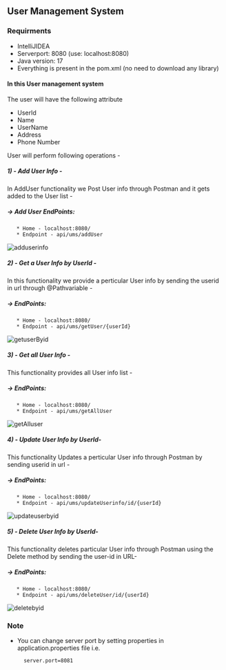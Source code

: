 ## User Management System
### Requirments
 * IntelliJIDEA
 * Serverport: 8080 (use: localhost:8080)
 * Java version: 17
 * Everything is present in the pom.xml (no need to download any library)
 
 
#### In this User management system
The user will have the following attribute
 * UserId
 * Name
 * UserName
 * Address
 * Phone Number
 
 User will perform following operations - 
 ##### 1) - Add User Info -
 In AddUser functionality we Post User info through Postman and it gets added to the User list - 
 ##### -> Add User EndPoints:
       * Home - localhost:8080/
       * Endpoint - api/ums/addUser
 
 ![adduserinfo](https://user-images.githubusercontent.com/117101699/217189870-139e0f2d-c3fb-413a-b5c3-abaeb1383b4e.png)
 
 ##### 2) - Get a User Info by UserId -
 In this functionality we provide a perticular User info by sending the userid in url through @Pathvariable - 
  ##### -> EndPoints:
       * Home - localhost:8080/
       * Endpoint - api/ums/getUser/{userId}
 
 
 ![getuserByid](https://user-images.githubusercontent.com/117101699/217192041-5424e45a-114e-4b97-a0eb-be7eaffb55d3.png)
 
 ##### 3) - Get all User Info -
 This functionality provides all User info list - 
 ##### -> EndPoints:
       * Home - localhost:8080/
       * Endpoint - api/ums/getAllUser
 
 
![getAlluser](https://user-images.githubusercontent.com/117101699/217192788-124cd954-8f96-4288-ac58-af8616d2bad0.png)
 
 ##### 4) - Update User Info by UserId-
 This functionality Updates a perticular User info through Postman by sending userid in url - 
 ##### -> EndPoints:
       * Home - localhost:8080/
       * Endpoint - api/ums/updateUserinfo/id/{userId}
 
 
 ![updateuserbyid](https://user-images.githubusercontent.com/117101699/217193874-cc9ae274-5cd8-4c8b-ae7d-3a11f59dab03.png)

 ##### 5) - Delete User Info by UserId-
 This functionality deletes particular User info through Postman using the Delete method by sending the user-id in URL-
 ##### -> EndPoints:
       * Home - localhost:8080/
       * Endpoint - api/ums/deleteUser/id/{userId}
 
 
 ![deletebyid](https://user-images.githubusercontent.com/117101699/217194417-2f3679e4-d015-4a56-af08-66660395d49c.png)

### Note
* You can change server port by setting properties in application.properties file i.e.

        server.port=8081
 
 
